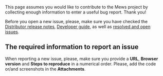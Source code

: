 This page assumes you would like to contribute to the Mews project by collecting enough information to enter a useful bug report. Thank you!

Before you open a new issue, please, make sure you have checked the [Distributor release notes](https://www.mewssystems.com/release-notes/), [Developer guide](http://mewssystems.github.io/public/content/developers.html), as well as [resolved and open issues](https://github.com/MewsSystems/public/issues?utf8=✓&q=is%3Aissue).
 
<h2>The required information to report an issue</h2>

When reporting a new issue, please, make sure you provide a **URL**, **Browser version** and **Steps to reproduce** in a numerical order.
Please, add the code or/and screenshots in the **Attachments**.
